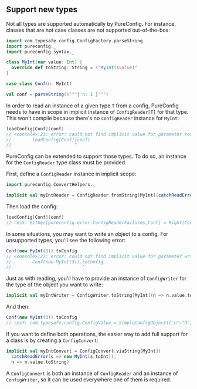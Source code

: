 ## Support new types

Not all types are supported automatically by PureConfig. For instance, classes that are not case classes are not
supported out-of-the-box:

```scala
import com.typesafe.config.ConfigFactory.parseString
import pureconfig._
import pureconfig.syntax._

class MyInt(var value: Int) {
  override def toString: String = s"MyInt($value)"
}

case class Conf(n: MyInt)

val conf = parseString(s"""{ n: 1 }""")
```

In order to read an instance of a given type `T` from a config, PureConfig needs to have in scope in implicit instance
of `ConfigReader[T]` for that type. This won't compile because there's no `ConfigReader` instance for `MyInt`:

```scala
loadConfig[Conf](conf)
// <console>:23: error: could not find implicit value for parameter reader: pureconfig.Derivation[pureconfig.ConfigReader[Conf]]
//        loadConfig[Conf](conf)
//                        ^
```

PureConfig can be extended to support those types. To do so, an instance for the `ConfigReader` type class must be
provided.

First, define a `ConfigReader` instance in implicit scope:

```scala
import pureconfig.ConvertHelpers._

implicit val myIntReader = ConfigReader.fromString[MyInt](catchReadError(s => new MyInt(s.toInt)))
```

Then load the config:

```scala
loadConfig[Conf](conf)
// res5: Either[pureconfig.error.ConfigReaderFailures,Conf] = Right(Conf(MyInt(1)))
```

In some situations, you may want to write an object to a config. For unsupported types, you'll see the following error:

```scala
Conf(new MyInt(3)).toConfig
// <console>:27: error: could not find implicit value for parameter writer: pureconfig.ConfigWriter[Conf]
//        Conf(new MyInt(3)).toConfig
//                           ^
```

Just as with reading, you'll have to provide an instance of `ConfigWriter` for the type of the object you want to write:

```scala
implicit val myIntWriter = ConfigWriter.toString[MyInt](n => n.value.toString)
```

And then:

```scala
Conf(new MyInt(3)).toConfig
// res7: com.typesafe.config.ConfigValue = SimpleConfigObject({"n":"3"})
```

If you want to define both operations, the easier way to add full support for a class is by creating a `ConfigConvert`:

```scala
implicit val myIntConvert = ConfigConvert.viaString[MyInt](
  catchReadError(s => new MyInt(s.toInt)),
  n => n.value.toString)
```

A `ConfigConvert` is both an instance of `ConfigReader` and an instance of `ConfigWriter`, so it can be used everywhere
one of them is required.
